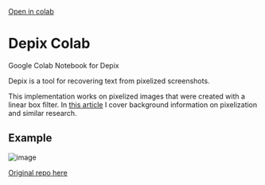 [Open in colab](https://colab.research.google.com/drive/10ferD64lFuJV9-aNjzMHXsrQ0YSWwNY1?usp=sharing)

# Depix Colab
Google Colab Notebook for Depix

Depix is a tool for recovering text from pixelized screenshots.

This implementation works on pixelized images that were created with a linear box filter.
In [this article](https://www.linkedin.com/pulse/recovering-passwords-from-pixelized-screenshots-sipke-mellema) I cover background information on pixelization and similar research.

## Example
![image](https://github.com/beurtschipper/Depix/blob/main/docs/img/Recovering_prototype_latest.png)


[Original repo here](https://github.com/beurtschipper/Depix)
